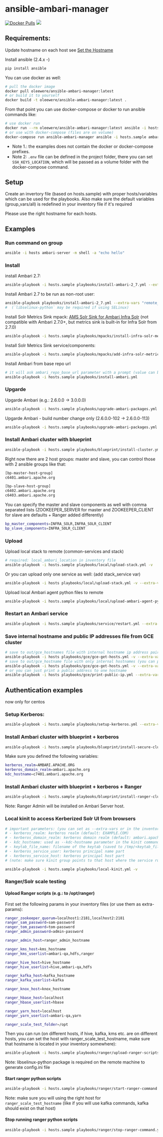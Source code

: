 # ansible-ambari-manager

[![Docker Pulls](https://img.shields.io/docker/pulls/oleewere/ansible-ambari-manager.svg)](https://hub.docker.com/r/oleewere/ansible-ambari-manager/)
[![](https://images.microbadger.com/badges/image/oleewere/ansible-ambari-manager.svg)](https://microbadger.com/images/oleewere/ansible-ambari-manager "")

## Requirements:

Update hostname on each host
see [Set the Hostname](https://docs.hortonworks.com/HDPDocuments/Ambari-2.2.1.0/bk_Installing_HDP_AMB/content/_set_the_hostname.html)

Install ansible (2.4.x -) 
```bash
pip install ansible
```
You can use docker as well:
```bash
# pull the docker image
docker pull oleewere/ansible-ambari-manager:latest
# or build it to yourself
docker build -t oleewere/ansible-ambari-manager:latest .
```

From that point you can use docker-compose or docker to run ansible commands like:
```bash
# use docker run
docker run --rm oleewere/ansible-ambari-manager:latest ansible -i hosts.sample ambari-server -m shell -a 'echo hello'
# or use with docker-compose (files are on volume)
docker-compose run ansible-ambari-manager ansible -i hosts.sample ambari-server -m shell -a 'echo hello'
```
 - Note 1.: the examples does not contain the docker or docker-compose prefixes. 
 - Note 2: `.env` file can be defined in the project folder, there you can set `SSH_KEYS_LOCATION`, which will be passed as a volume folder with the docker-compose command.
## Setup

Create an invertory file (based on hosts.sample) with proper hosts/variables which can be used for the playbooks.
Also make sure the default variables (group_vars/all) is redefined in your inventory file if it's required

Please use the right hostname for each hosts.

## Examples

### Run command on group
```bash
ansible -i hosts ambari-server -m shell -a "echo hello"
```

### Install 

install Ambari 2.7:
```bash
ansible-playbook -i hosts.sample playbooks/install-ambari-2_7.yml --extra-vars "ambari_build_number=103"
```

Install Ambari 2.7 to be run as non-root user:

```bash
ansible-playbook playbooks/install-ambari-2_7.yml --extra-vars "remote_ambari_server_user=ambari-server remote_ambari_agent_user=ambari-agent"
#  (`libselinux-python` may be required if using SELinux)
```

 Install Solr Metrics Sink mpack:
[AMS Solr Sink for Ambari Infra Solr](https://github.com/oleewere/ams-solr-metrics-mpack)
(not compatible with Ambari 2.7.0+, but metrics sink is built-in for Infra Solr from 2.7.0)

```bash
ansible-playbook -i hosts.sample playbooks/mpacks/install-infra-solr-metrics-mpack.yml
```

Install Solr Metrics Sink service/components:
```bash
ansible-playbook -i hosts.sample playbooks/mpacks/add-infra-solr-metrics-mpack.yml
```

Install Ambari from base repo url
```bash
# it will ask ambari_repo_base_url parameter with a prompt (value can be like: http://s3.amazonaws.com/dev.hortonworks.com/ambari/centos7/2.x/BUILDS/2.7.0.0-180)
ansible-playbook -i hosts.sample playbooks/install-ambari.yml
```

### Upgarde 

Upgarde Ambari (e.g.: 2.6.0.0 -> 3.0.0.0)
```bash
ansible-playbook -i hosts.sample playbooks/upgrade-ambari-packages.yml -v --extra-vars "ambari_base_url=http://s3.amazonaws.com/dev.hortonworks.com/ambari/centos6/3.x/BUILDS/3.0.0.0-1116 ambari_version=3.0.0.0 ambari_build_number=1116"
```

Upgarde Ambari - build number change only (2.6.0.0-102 -> 2.6.0.0-113)
```bash
ansible-playbook -i hosts.sample playbooks/upgrade-ambari-packages.yml -v --extra-vars "ambari_base_url=http://s3.amazonaws.com/dev.hortonworks.com/ambari/centos6/2.x/BUILDS/2.6.0.0-113 ambari_version=2.6.0.0 ambari_build_number=113 skip_ambari_server_upgrade_command=True"
```


### Install Ambari cluster with blueprint

```bash
ansible-playbook -i hosts.sample playbooks/blueprint/install-cluster.yml
```
Right now there are 2 host groups: master and slave, you can control those with 2 ansible groups like that:
```bash
[bp-master-host-group]
c6401.ambari.apache.org

[bp-slave-host-group]
c6402.ambari.apache.org
c6403.ambari.apache.org
```
You can specify the master and slave components as well with comma separated lists (ZOOKEEPER_SERVER for master and ZOOKEEPER_CLIENT for slave are defaults + Ranger added differently)
```bash
bp_master_components=INFRA_SOLR,INFRA_SOLR_CLIENT
bp_slave_components=INFRA_SOLR_CLIENT
```

### Upload

Upload local stack to remote (common-services and stack)
```bash
# required: local_ambari_location in inventory file
ansible-playbook -i hosts.sample playbooks/local/upload-stack.yml -v
```
Or you can upload only one service as well: (add stack_service var)
```bash
ansible-playbook -i hosts playbooks/local/upload-stack.yml -v --extra-vars "stack_service=AMBARI_INFRA"
```

 Upload local Ambari agent python files to remote

```bash
ansible-playbook -i hosts.sample playbooks/local/upload-ambari-agent-python.yml -v
```

### Restart an Ambari service

```bash
ansible-playbook -i hosts.sample playbooks/service/restart.yml --extra-vars "service_name=AMBARI_INFRA" -v
```

### Save internal hostname and public IP addresses file from GCE cluster
```bash
# save to out/gce_hostnames file with internal hostname ip address pairs (you can put that into /etc/hosts)
ansible-playbook -i hosts playbooks/gce/gce-get-hosts.yml -v --extra-vars="gce_cluster_name=mycluster"
# save to out/gce_hostname file with only internal hostnames (you can put that into your inventory file)
ansible-playbook -i hosts playbooks/gce/gce-get-hosts.yml -v --extra-vars="gce_cluster_name=perf-solr gce_only_internal_address=true"
# or you can just print a public address to one hostname
ansible-playbook -i hosts playbooks/gce/print-public-ip.yml --extra-vars="gce_cluster_name=mycluster gce_hostname=hostname.internal"
```


## Authentication examples

now only for centos


### Setup Kerberos:


```bash
ansible-playbook -i hosts.sample playbooks/setup-kerberos.yml --extra-vars "kerberos_domain_realm=ambari.apache.org"
```
### Install Ambari cluster with blueprint + kerberos

```bash
ansible-playbook -i hosts.sample playbooks/blueprint/install-secure-cluster.yml
```

Make sure you defined the following variables:
```bash
kerberos_realm=AMBARI.APACHE.ORG
kerberos_domain_realm=ambari.apache.org
kdc_hostname=c7401.ambari.apache.org
```

### Install Ambari cluster with blueprint + kerberos + Ranger

```bash
ansible-playbook -i hosts.sample playbooks/blueprint/install-ranger-cluster.yml
```
Note: Ranger Admin will be installed on Ambari Server host.

### Local kinit to access Kerberized Solr UI from browsers
```bash
# important parameters: (you can set as --extra-vars or in the inventory file)
# - kerberos_realm: kerberos realm (default: EXAMPLE.COM)
# - kerberos_domain_realm: kerberos domain realm (default: ambari.apache.org)
# - kdc_hostname: used as --kdc-hostname parameter in the kinit command
# - keytab_file_name: filename of the keytab (saved to /tmp/<keytab_file_name>)
# - kerberos_service_user: kerberos principal name part
# - kerberos_service_host: kerberos principal host part
# (note: make sure kinit group points to that host where the service running)

ansible-playbook -i hosts.sample playbooks/local-kinit.yml -v
```

### Ranger/Solr scale testing

#### Upload Ranger scripts (e.g.: to /opt/ranger)
First set the following params in your inventory files (or use them as extra-params):
```bash
ranger_zookeeper_quorum=localhost1:2181,localhost2:2181
ranger_sam_password=sam-password
ranger_tom_password=tom-password
ranger_admin_password=admin-password

ranger_admin_host=ranger_admin_hostname

ranger_kms_host=kms_hostname
ranger_kms_userlist=ambari-qa,hdfs,ranger

ranger_hive_host=hive_hostname
ranger_hive_userlist=hive,ambari-qa,hdfs

ranger_kafka_host=kafka_hostname
ranger_kafka_userlist=kafka

ranger_knox_host=knox_hostname

ranger_hbase_host=localhost
ranger_hbase_userlist=hbase

ranger_yarn_host=localhost
ranger_yarn_userlist=ambari-qa,yarn

ranger_scale_test_folder=/opt
```
Then you can run (on different hosts, if hive, kafka, kms etc. are on different hosts, you can set the host with ranger_scale_test_hostname, make sure that hostname is located in your inventory somewhere):
```bash
ansible-playbook -i hosts.sample playbooks/ranger/upload-ranger-scripts.yml --extra-vars "ranger_scale_test_hostname=selected_hostname"
```
Note: libselinux-python package is required on the remote machine to generate config.ini file

#### Start ranger python scripts 
```bash
ansible-playbook -i hosts.sample playbooks/ranger/start-ranger-command.yml --extra-vars "ranger_scale_test_hostname=selected_hostname ranger_command_type=kafka ranger_command_param_days=1 ranger_command_param_threads=1 ranger_command_param_executions=1000"
```
Note: make sure you will using the right host for `ranger_scale_test_hostname` (like if you will use kafka commands, kafka should exist on that host)

#### Stop running ranger python scripts
```bash
ansible-playbook -i hosts.sample playbooks/ranger/stop-ranger-command.yml --extra-vars "ranger_scale_test_hostname=selected_hostname ranger_command_type=kafka"
```
